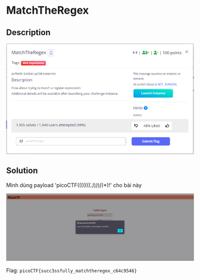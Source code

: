 # **MatchTheRegex**

## **Description**

![description](/2023/picoctf2023/web/match_the_regex/images/description.png)

## **Solution**

Mình dùng payload 'picoCTF(((((((.*)*)*)*)*)*)*)!' cho bài này

![solved](/2023/picoctf2023/web/match_the_regex/images/solved.png)

Flag: `picoCTF{succ3ssfully_matchtheregex_c64c9546}`